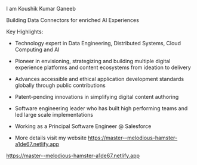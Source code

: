 
I am Koushik Kumar Ganeeb

Building Data Connectors for enriched AI Experiences

Key Highlights:

- Technology expert in Data Engineering, Distributed Systems, Cloud Computing and AI

- Pioneer in envisioning, strategizing and building multiple digital experience platforms and content ecosystems from ideation to delivery

- Advances accessible and ethical application development standards globally through public contributions 

- Patent-pending innovations in simplifying digital content authoring

- Software engineering leader who has built high performing teams and led large scale implementations

- Working as a Principal Software Engineer @ Salesforce

- More details visit my website https://master--melodious-hamster-a1de67.netlify.app

https://master--melodious-hamster-a1de67.netlify.app


